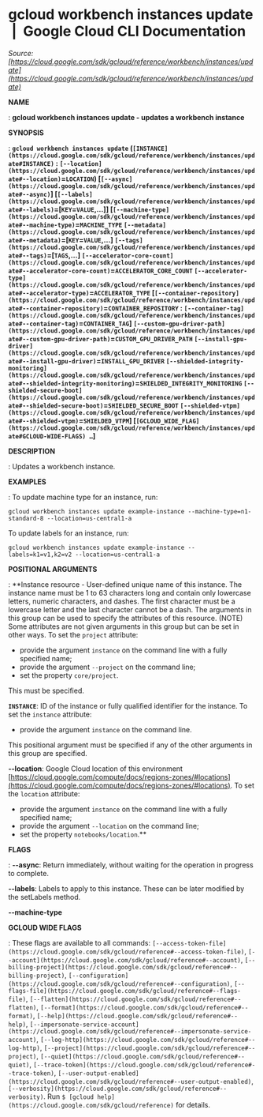 # gcloud workbench instances update  |  Google Cloud CLI Documentation

*Source: [https://cloud.google.com/sdk/gcloud/reference/workbench/instances/update](https://cloud.google.com/sdk/gcloud/reference/workbench/instances/update)*

**NAME**

: **gcloud workbench instances update - updates a workbench instance**

**SYNOPSIS**

: **`gcloud workbench instances update` (`[INSTANCE](https://cloud.google.com/sdk/gcloud/reference/workbench/instances/update#INSTANCE)` : `[--location](https://cloud.google.com/sdk/gcloud/reference/workbench/instances/update#--location)`=`LOCATION`) [`[--async](https://cloud.google.com/sdk/gcloud/reference/workbench/instances/update#--async)`] [`[--labels](https://cloud.google.com/sdk/gcloud/reference/workbench/instances/update#--labels)`=[`KEY`=`VALUE`,…]] [`[--machine-type](https://cloud.google.com/sdk/gcloud/reference/workbench/instances/update#--machine-type)`=`MACHINE_TYPE` `[--metadata](https://cloud.google.com/sdk/gcloud/reference/workbench/instances/update#--metadata)`=[`KEY`=`VALUE`,…] `[--tags](https://cloud.google.com/sdk/gcloud/reference/workbench/instances/update#--tags)`=[`TAGS`,…] `[--accelerator-core-count](https://cloud.google.com/sdk/gcloud/reference/workbench/instances/update#--accelerator-core-count)`=`ACCELERATOR_CORE_COUNT` `[--accelerator-type](https://cloud.google.com/sdk/gcloud/reference/workbench/instances/update#--accelerator-type)`=`ACCELERATOR_TYPE` [`[--container-repository](https://cloud.google.com/sdk/gcloud/reference/workbench/instances/update#--container-repository)`=`CONTAINER_REPOSITORY` : `[--container-tag](https://cloud.google.com/sdk/gcloud/reference/workbench/instances/update#--container-tag)`=`CONTAINER_TAG`] `[--custom-gpu-driver-path](https://cloud.google.com/sdk/gcloud/reference/workbench/instances/update#--custom-gpu-driver-path)`=`CUSTOM_GPU_DRIVER_PATH` `[--install-gpu-driver](https://cloud.google.com/sdk/gcloud/reference/workbench/instances/update#--install-gpu-driver)`=`INSTALL_GPU_DRIVER` `[--shielded-integrity-monitoring](https://cloud.google.com/sdk/gcloud/reference/workbench/instances/update#--shielded-integrity-monitoring)`=`SHIELDED_INTEGRITY_MONITORING` `[--shielded-secure-boot](https://cloud.google.com/sdk/gcloud/reference/workbench/instances/update#--shielded-secure-boot)`=`SHIELDED_SECURE_BOOT` `[--shielded-vtpm](https://cloud.google.com/sdk/gcloud/reference/workbench/instances/update#--shielded-vtpm)`=`SHIELDED_VTPM`] [`[GCLOUD_WIDE_FLAG](https://cloud.google.com/sdk/gcloud/reference/workbench/instances/update#GCLOUD-WIDE-FLAGS) …`]**

**DESCRIPTION**

: Updates a workbench instance.

**EXAMPLES**

: To update machine type for an instance, run:

```
gcloud workbench instances update example-instance --machine-type=n1-standard-8 --location=us-central1-a
```

To update labels for an instance, run:

```
gcloud workbench instances update example-instance --labels=k1=v1,k2=v2 --location=us-central1-a
```

**POSITIONAL ARGUMENTS**

: **Instance resource - User-defined unique name of this instance. The instance name
must be 1 to 63 characters long and contain only lowercase letters, numeric
characters, and dashes. The first character must be a lowercase letter and the
last character cannot be a dash. The arguments in this group can be used to
specify the attributes of this resource. (NOTE) Some attributes are not given
arguments in this group but can be set in other ways.
To set the `project` attribute:

- provide the argument `instance` on the command line with a fully
specified name;
- provide the argument `--project` on the command line;
- set the property `core/project`.

This must be specified.

**`INSTANCE`**:
ID of the instance or fully qualified identifier for the instance.
To set the `instance` attribute:

- provide the argument `instance` on the command line.

This positional argument must be specified if any of the other arguments in this
group are specified.

**--location**:
Google Cloud location of this environment [https://cloud.google.com/compute/docs/regions-zones/#locations](https://cloud.google.com/compute/docs/regions-zones/#locations).
To set the `location` attribute:

- provide the argument `instance` on the command line with a fully
specified name;
- provide the argument `--location` on the command line;
- set the property `notebooks/location`.**

**FLAGS**

: **--async**:
Return immediately, without waiting for the operation in progress to complete.

**--labels**:
Labels to apply to this instance. These can be later modified by the setLabels
method.

**--machine-type**

**GCLOUD WIDE FLAGS**

: These flags are available to all commands: `[--access-token-file](https://cloud.google.com/sdk/gcloud/reference#--access-token-file)`,
`[--account](https://cloud.google.com/sdk/gcloud/reference#--account)`, `[--billing-project](https://cloud.google.com/sdk/gcloud/reference#--billing-project)`,
`[--configuration](https://cloud.google.com/sdk/gcloud/reference#--configuration)`,
`[--flags-file](https://cloud.google.com/sdk/gcloud/reference#--flags-file)`,
`[--flatten](https://cloud.google.com/sdk/gcloud/reference#--flatten)`, `[--format](https://cloud.google.com/sdk/gcloud/reference#--format)`, `[--help](https://cloud.google.com/sdk/gcloud/reference#--help)`, `[--impersonate-service-account](https://cloud.google.com/sdk/gcloud/reference#--impersonate-service-account)`,
`[--log-http](https://cloud.google.com/sdk/gcloud/reference#--log-http)`,
`[--project](https://cloud.google.com/sdk/gcloud/reference#--project)`, `[--quiet](https://cloud.google.com/sdk/gcloud/reference#--quiet)`, `[--trace-token](https://cloud.google.com/sdk/gcloud/reference#--trace-token)`, `[--user-output-enabled](https://cloud.google.com/sdk/gcloud/reference#--user-output-enabled)`,
`[--verbosity](https://cloud.google.com/sdk/gcloud/reference#--verbosity)`.
Run `$ [gcloud help](https://cloud.google.com/sdk/gcloud/reference)` for details.
